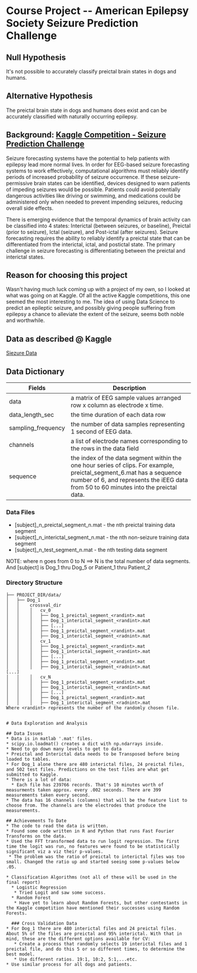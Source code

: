 # Course Project -- American Epilepsy Society Seizure Prediction Challenge


## Null Hypothesis
It's not possible to accurately classify preictal brain states in dogs and humans.

## Alternative Hypothesis
The preictal brain state in dogs and humans does exist and can be accurately classified with naturally occurring epilepsy.

## Background: [Kaggle Competition - Seizure Prediction Challenge](http://www.kaggle.com/c/seizure-prediction)
Seizure forecasting systems have the potential to help patients with epilepsy lead more normal lives. In order for EEG-based seizure forecasting systems to work effectively, computational algorithms must reliably identify periods of increased probability of seizure occurrence. If these seizure-permissive brain states can be identified, devices designed to warn patients of impeding seizures would be possible. Patients could avoid potentially dangerous activities like driving or swimming, and medications could be administered only when needed to prevent impending seizures, reducing overall side effects.

There is emerging evidence that the temporal dynamics of brain activity can be classified into 4 states: Interictal (between seizures, or baseline), Preictal (prior to seizure), Ictal (seizure), and Post-ictal (after seizures). Seizure forecasting requires the ability to reliably identify a preictal state that can be differentiated from the interictal, ictal, and postictal state. The primary challenge in seizure forecasting is differentiating between the preictal and interictal states.

## Reason for choosing this project
Wasn't having much luck coming up with a project of my own, so I looked at what was going on at Kaggle. Of all the active Kaggle competitions, this one seemed the most interesting to me. The idea of using Data Science to predict an epileptic seizure, and possibly giving people suffering from epilepsy a chance to alleviate the extent of the seizure, seems both noble and worthwhile.

## Data as described @ Kaggle

[Siezure Data](http://www.kaggle.com/c/seizure-prediction/data)

## Data Dictionary

| Fields               | Description   |
| -------------        |-------------  |
| data                 | a matrix of EEG sample values arranged row x column as electrode x time. |
| data_length_sec      | the time duration of each data row      |
| sampling_frequency   | the number of data samples representing 1 second of EEG data.  |
| channels             | a list of electrode names corresponding to the rows in the data field |
| sequence             | the index of the data segment within the one hour series of clips. For example, preictal_segment_6.mat has a sequence number of 6, and represents the iEEG data from 50 to 60 minutes into the preictal data. |

### Data Files

* [subject]_n_preictal_segment_n.mat - the nth preictal training data segment
* [subject]_n_interictal_segment_n.mat - the nth non-seizure training data segment
* [subject]_n_test_segment_n.mat - the nth testing data segment

NOTE: where n goes from 0 to N  ==> N is the total number of data segments.
And [subject] is Dog_1 thru Dog_5 or Patient_1 thru Patient_2

### Directory Structure

```
├── PROJECT_DIR/data/
│   ├── Dog_1
│   │    crossval_dir
│   │    │   cv_0   
│   │    │   ├── Dog_1_preictal_segment_<randint>.mat
│   │    │   ├── Dog_1_interictal_segment_<randint>.mat
│   │    │   ├── [...] 
│   │    │   ├── Dog_1_preictal_segment_<randint>.mat
│   │    │   ├── Dog_1_interictal_segment_<radnint>.mat
│   │    │   cv_1   
│   │    │   ├── Dog_1_preictal_segment_<randint>.mat
│   │    │   ├── Dog_1_interictal_segment_<randint>.mat
│   │    │   ├── [...] 
│   │    │   ├── Dog_1_preictal_segment_<randint>.mat
│   │    │   ├── Dog_1_interictal_segment_<radnint>.mat
[...]
│   │    │   cv_N   
│   │    │   ├── Dog_1_preictal_segment_<randint>.mat
│   │    │   ├── Dog_1_interictal_segment_<randint>.mat
│   │    │   ├── [...] 
│   │    │   ├── Dog_1_preictal_segment_<randint>.mat
│   │    │   ├── Dog_1_interictal_segment_<radnint>.mat
Where <randint> represents the number of the randomly chosen file. 


# Data Exploration and Analysis

## Data Issues
* Data is in matlab '.mat' files. 
* scipy.io.loadmat() creates a dict with np.ndarrays inside. 
* Need to go down many levels to get to data
* Preictal and Interictal data needs to be Transposed before being loaded to tables.
* For Dog_1 alone there are 480 interictal files, 24 preictal files, and 502 test files. Predictions on the test files are what get submitted to Kaggle.
* There is a lot of data:
  * Each file has 239766 records. That's 10 minutes worth of measurments taken approx. every .002 seconds. There are 399 measurements taken every second.
* The data has 16 channels (columns) that will be the feature list to choose from. The channels are the electrodes that produce the measurements.
 
## Achievements To Date
* The code to read the data is written. 
* Found some code written in R and Python that runs Fast Fourier Transforms on the data. 
* Used the FFT transformed data to run logit regression. The first time the logit was run, no features were found to be statistically significant viz a viz their p-values.
 * The problem was the ratio of preictal to interictal files was too small. Changed the ratio up and started seeing some p-values below .05. 

* Classification Algorithms (not all of these will be used in the final report)
  * Logistic Regression
   * Tried Logit and saw some success.
  * Random Forest
   * Have yet to learn about Random Forests, but other contestants in the Kaggle competition have mentioned their successes using Random Forests.
  
  ### Cross Validation Data
* For Dog_1 there are 480 interictal files and 24 preictal files. About 5% of the files are preictal and 95% interictal. With that in mind, these are the different options available for CV:
   * Create a process that randomly selects 19 interictal files and 1 preictal file, and do this 5 or so different times, to determine the best model.
   * Use different ratios. 19:1, 10:2, 5:1,...etc.
* Use similar process for all dogs and patients.



